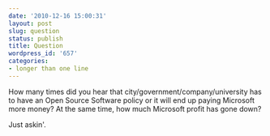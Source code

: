 ```yaml
---
date: '2010-12-16 15:00:31'
layout: post
slug: question
status: publish
title: Question
wordpress_id: '657'
categories:
- longer than one line
---
```


How many times did you hear that city/government/company/university has to have an Open Source Software policy or it will end up paying Microsoft more money? At the same time, how much Microsoft profit has gone down?

Just askin'.
